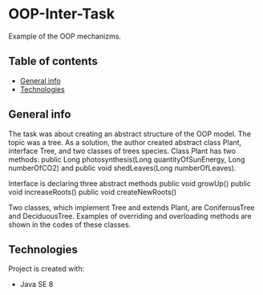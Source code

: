 # OOP-Inter-Task
Example of the OOP mechanizms.

## Table of contents
* [General info](#general-info)
* [Technologies](#technologies)

## General info
The task was about creating an abstract structure of the OOP model. The topic was a tree. 
As a solution, the author created abstract class Plant, interface Tree, and two 
classes of trees species. 
Class Plant has two methods:
    public Long photosynthesis(Long quantityOfSunEnergy, Long numberOfCO2)
and
   public void shedLeaves(Long numberOfLeaves).

Interface is declaring three abstract methods 
    public void growUp()
    public void increaseRoots()
    public void createNewRoots()

Two classes, which implement Tree and extends Plant, are ConiferousTree
and DeciduousTree. Examples of overriding and overloading methods are shown 
in the codes of these classes.


## Technologies
Project is created with:
* Java SE 8
